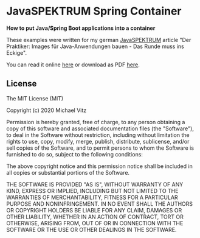 # JavaSPEKTRUM Spring Container

**How to put Java/Spring Boot applications into a container**

These examples were written for my german [JavaSPEKTRUM](http://www.javaspektrum.de/)
article "Der Praktiker: Images für Java-Anwendungen bauen - Das Runde muss ins
Eckige".

You can read it online [here](https://www.innoq.com/de/articles/2020/08/java-spring-docker-images/)
or download as PDF [here](http://www.sigs.de/publications/download/Artikel/vitz_JS_04_20_jjhj.pdf).


## License

The MIT License (MIT)

Copyright (c) 2020 Michael Vitz

Permission is hereby granted, free of charge, to any person obtaining a copy of
this software and associated documentation files (the "Software"), to deal in
the Software without restriction, including without limitation the rights to
use, copy, modify, merge, publish, distribute, sublicense, and/or sell copies of
the Software, and to permit persons to whom the Software is furnished to do so,
subject to the following conditions:

The above copyright notice and this permission notice shall be included in all
copies or substantial portions of the Software.

THE SOFTWARE IS PROVIDED "AS IS", WITHOUT WARRANTY OF ANY KIND, EXPRESS OR
IMPLIED, INCLUDING BUT NOT LIMITED TO THE WARRANTIES OF MERCHANTABILITY, FITNESS
FOR A PARTICULAR PURPOSE AND NONINFRINGEMENT. IN NO EVENT SHALL THE AUTHORS OR
COPYRIGHT HOLDERS BE LIABLE FOR ANY CLAIM, DAMAGES OR OTHER LIABILITY, WHETHER
IN AN ACTION OF CONTRACT, TORT OR OTHERWISE, ARISING FROM, OUT OF OR IN
CONNECTION WITH THE SOFTWARE OR THE USE OR OTHER DEALINGS IN THE SOFTWARE.

